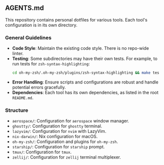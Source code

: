 ## AGENTS.md

This repository contains personal dotfiles for various tools. Each tool's configuration is in its own directory.

### General Guidelines

*   **Code Style**: Maintain the existing code style. There is no repo-wide linter.
*   **Testing**: Some subdirectories may have their own tests. For example, to run tests for `zsh-syntax-highlighting`:
    ```bash
    cd oh-my-zsh/.oh-my-zsh/plugins/zsh-syntax-highlighting && make test
    ```
*   **Error Handling**: Ensure scripts and configurations are robust and handle potential errors gracefully.
*   **Dependencies**: Each tool has its own dependencies, as listed in the root `README.md`.

### Structure

*   `aerospace/`: Configuration for `aerospace` window manager.
*   `ghostty/`: Configuration for `ghostty` terminal.
*   `lazyvim/`: Configuration for `nvim` with LazyVim.
*   `nix-darwin/`: Nix configuration for macOS.
*   `oh-my-zsh/`: Configuration and plugins for `oh-my-zsh`.
*   `starship/`: Configuration for `starship` prompt.
*   `tmux/`: Configuration for `tmux`.
*   `zellij/`: Configuration for `zellij` terminal multiplexer.
